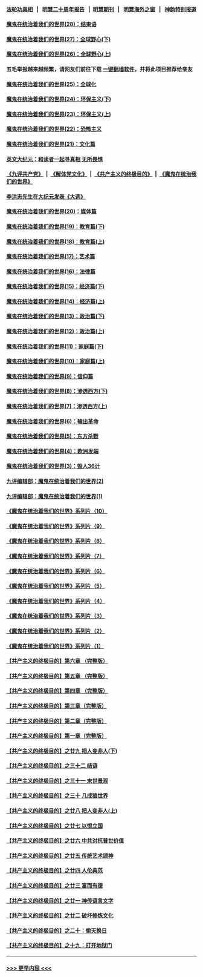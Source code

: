 #### [法轮功真相](https://github.com/gfw-breaker/truth/blob/master/README.md?t=0) &nbsp;&nbsp;|&nbsp;&nbsp; [明慧二十周年报告](https://github.com/gfw-breaker/mh-reports/blob/master/README.md?t=0) &nbsp;&nbsp;|&nbsp;&nbsp;[明慧期刊](https://github.com/gfw-breaker/mh-qikan) &nbsp;&nbsp;|&nbsp;&nbsp; [明慧海外之窗](https://github.com/gfw-breaker/mh-news/blob/master/README.md?t=0) &nbsp;&nbsp;|&nbsp;&nbsp; [神韵特别报道](https://github.com/gfw-breaker/mh-news/blob/master/shenyun.md?t=0)
#### [魔鬼在统治着我们的世界(28)：结束语](../pages/nsc422/n10936246.md?t=06182152) 
#### [魔鬼在统治着我们的世界(27)：全球野心(下)](../pages/nsc422/n10928319.md?t=06182152) 
#### [魔鬼在统治着我们的世界(26)：全球野心(上)](../pages/nsc422/n10900318.md?t=06182152) 
#### 五毛举报越来越频繁，请网友们前往下载 [一键翻墙软件](https://github.com/gfw-breaker/ssr-accounts)，并将此项目推荐给亲友
#### [魔鬼在统治着我们的世界(25)：全球化](../pages/nsc422/n10788205.md?t=06182152) 
#### [魔鬼在统治着我们的世界(24)：环保主义(下)](../pages/nsc422/n10695307.md?t=06182152) 
#### [魔鬼在统治着我们的世界(23)：环保主义(上)](../pages/nsc422/n10688613.md?t=06182152) 
#### [魔鬼在统治着我们的世界(22)：恐怖主义](../pages/nsc422/n10614727.md?t=06182152) 
#### [魔鬼在统治着我们的世界(21)：文化篇](../pages/nsc422/n10597706.md?t=06182152) 
#### [英文大纪元：和读者一起寻真相 无所畏惧](../pages/nsc422/n12542027.md?t=06182152) 
#### [《九评共产党》](https://github.com/begood0513/9ping.md/blob/master/README.md) &nbsp;|&nbsp; [《解体党文化》](../../../../jtdwh.md/blob/master/README.md)  &nbsp;|&nbsp; [《共产主义的终极目的》](../../../../gczydzjmd.md/blob/master/README.md) &nbsp;|&nbsp; [《魔鬼在统治我们的世界》](../../../../mgztzwmdsj.md/blob/master/README.md) 
#### [李洪志先生在大纪元发表《大选》](../pages/nsc422/n12534746.md?t=06182152) 
#### [魔鬼在统治着我们的世界(20)：媒体篇](../pages/nsc422/n10586579.md?t=06182152) 
#### [魔鬼在统治着我们的世界(19)：教育篇(下)](../pages/nsc422/n10564808.md?t=06182152) 
#### [魔鬼在统治着我们的世界(18)：教育篇(上)](../pages/nsc422/n10526970.md?t=06182152) 
#### [魔鬼在统治着我们的世界(17)：艺术篇](../pages/nsc422/n10499093.md?t=06182152) 
#### [魔鬼在统治着我们的世界(16)：法律篇](../pages/nsc422/n10485969.md?t=06182152) 
#### [魔鬼在统治着我们的世界(15)：经济篇(下)](../pages/nsc422/n10469975.md?t=06182152) 
#### [魔鬼在统治着我们的世界(14)：经济篇(上)](../pages/nsc422/n10457370.md?t=06182152) 
#### [魔鬼在统治着我们的世界(13)：政治篇(下)](../pages/nsc422/n10448270.md?t=06182152) 
#### [魔鬼在统治着我们的世界(12)：政治篇(上)](../pages/nsc422/n10444576.md?t=06182152) 
#### [魔鬼在统治着我们的世界(11)：家庭篇(下)](../pages/nsc422/n10440961.md?t=06182152) 
#### [魔鬼在统治着我们的世界(10)：家庭篇(上)](../pages/nsc422/n10435448.md?t=06182152) 
#### [魔鬼在统治着我们的世界(9)：信仰篇](../pages/nsc422/n10432159.md?t=06182152) 
#### [魔鬼在统治着我们的世界(8)：渗透西方(下)](../pages/nsc422/n10429603.md?t=06182152) 
#### [魔鬼在统治着我们的世界(7)：渗透西方(上)](../pages/nsc422/n10426013.md?t=06182152) 
#### [魔鬼在统治着我们的世界(6)：输出革命](../pages/nsc422/n10421536.md?t=06182152) 
#### [魔鬼在统治着我们的世界(5)：东方杀戮](../pages/nsc422/n10417707.md?t=06182152) 
#### [魔鬼在统治着我们的世界(4)：欧洲发端](../pages/nsc422/n10414890.md?t=06182152) 
#### [魔鬼在统治着我们的世界(3)：毁人36计](../pages/nsc422/n10411583.md?t=06182152) 
#### [九评编辑部：魔鬼在统治着我们的世界(2)](../pages/nsc422/n10410036.md?t=06182152) 
#### [九评编辑部：魔鬼在统治着我们的世界(1)](../pages/nsc422/n10406825.md?t=06182152) 
#### [《魔鬼在统治着我们的世界》系列片（10）](../pages/nsc422/n12292670.md?t=06182152) 
#### [《魔鬼在统治着我们的世界》系列片（9）](../pages/nsc422/n12290859.md?t=06182152) 
#### [《魔鬼在统治着我们的世界》系列片（8）](../pages/nsc422/n12287445.md?t=06182152) 
#### [《魔鬼在统治着我们的世界》系列片（7）](../pages/nsc422/n12283425.md?t=06182152) 
#### [《魔鬼在统治着我们的世界》系列片（6）](../pages/nsc422/n12282314.md?t=06182152) 
#### [《魔鬼在统治着我们的世界》系列片（5）](../pages/nsc422/n12281419.md?t=06182152) 
#### [《魔鬼在统治着我们的世界》系列片（4）](../pages/nsc422/n12274024.md?t=06182152) 
#### [《魔鬼在统治着我们的世界》系列片（3）](../pages/nsc422/n12271322.md?t=06182152) 
#### [《魔鬼在统治着我们的世界》系列片（2）](../pages/nsc422/n12269049.md?t=06182152) 
#### [《魔鬼在统治着我们的世界》系列片（1）](../pages/nsc422/n12267575.md?t=06182152) 
#### [【共产主义的终极目的】第六章 （完整版）](../pages/nsc422/n11428913.md?t=06182152) 
#### [【共产主义的终极目的】第五章 （完整版）](../pages/nsc422/n11428912.md?t=06182152) 
#### [【共产主义的终极目的】第四章 （完整版）](../pages/nsc422/n11428907.md?t=06182152) 
#### [【共产主义的终极目的】第三章（完整版）](../pages/nsc422/n11428848.md?t=06182152) 
#### [【共产主义的终极目的】第二章（完整版）](../pages/nsc422/n11428831.md?t=06182152) 
#### [【共产主义的终极目的】第一章（完整版）](../pages/nsc422/n11417651.md?t=06182152) 
#### [【共产主义的终极目的】之廿九 把人变非人(下)](../pages/nsc422/n11344140.md?t=06182152) 
#### [【共产主义的终极目的】之三十二 结语](../pages/nsc422/n11360535.md?t=06182152) 
#### [【共产主义的终极目的】之三十一 末世景观](../pages/nsc422/n11351129.md?t=06182152) 
#### [【共产主义的终极目的】之三十 几成狼世界](../pages/nsc422/n11348280.md?t=06182152) 
#### [【共产主义的终极目的】之廿八 把人变非人(上)](../pages/nsc422/n11340492.md?t=06182152) 
#### [【共产主义的终极目的】之廿七 以恨立国](../pages/nsc422/n11336944.md?t=06182152) 
#### [【共产主义的终极目的】之廿六 中共对抗普世价值](../pages/nsc422/n11324785.md?t=06182152) 
#### [【共产主义的终极目的】之廿五 传统艺术颂神](../pages/nsc422/n11296396.md?t=06182152) 
#### [【共产主义的终极目的】之廿四 人伦典范](../pages/nsc422/n11296397.md?t=06182152) 
#### [【共产主义的终极目的】之廿三 富而有德](../pages/nsc422/n11283598.md?t=06182152) 
#### [【共产主义的终极目的】之廿一 神传语言文字](../pages/nsc422/n11263265.md?t=06182152) 
#### [【共产主义的终极目的】之廿二 破坏修炼文化](../pages/nsc422/n11245728.md?t=06182152) 
#### [【共产主义的终极目的】之二十：偷天换日](../pages/nsc422/n11238846.md?t=06182152) 
#### [【共产主义的终极目的】之十九：打开地狱门](../pages/nsc422/n11206376.md?t=06182152) 

----
#### [ >>> 更早内容 <<< ](../indexes/nsc422-earlier.md)
